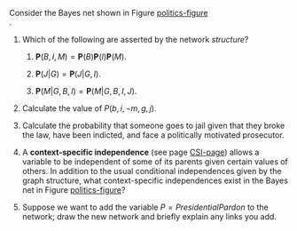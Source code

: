 

Consider the Bayes net shown in Figure <a class="insideExercisesFigRef" href="#politics-figure">politics-figure</a><br>.

1.  Which of the following are asserted by the network
    <i>structure</i>?<br>

    1.  ${\textbf{P}}(B,I,M) = {\textbf{P}}(B){\textbf{P}}(I){\textbf{P}}(M)$.<br>

    2.  ${\textbf{P}}(J|G) = {\textbf{P}}(J|G,I)$.<br>

    3.  ${\textbf{P}}(M|G,B,I) = {\textbf{P}}(M|G,B,I,J)$.<br>

2.  Calculate the value of $P(b,i,\lnot m,g,j)$.<br>

3.  Calculate the probability that someone goes to jail given that they
    broke the law, have been indicted, and face a politically
    motivated prosecutor.<br>

4.  A <b>context-specific independence</b> (see
    page <a class="pageRef" id="pageref" title="" href="#">CSI-page</a>) allows a variable to be independent of some of
    its parents given certain values of others. In addition to the usual
    conditional independences given by the graph structure, what
    context-specific independences exist in the Bayes net in
    Figure <a class="insideExercisesFigRef" id="insideexercisesfigref" href="#politics-figure">politics-figure</a>?<br>

5.  Suppose we want to add the variable
    $P={PresidentialPardon}$ to the network; draw the new
    network and briefly explain any links you add.<br>

